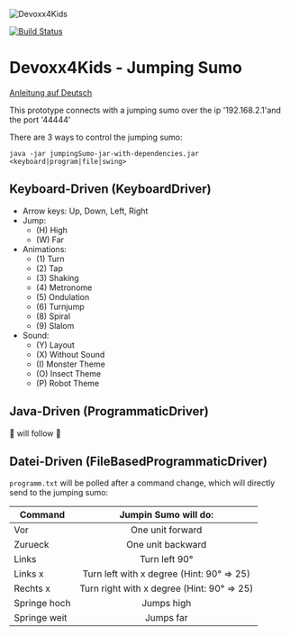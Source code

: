 ![Devoxx4Kids](http://www.devoxx4kids.de/wp-content/uploads/2015/07/cropped-header_hp.jpg)

[![Build Status](https://travis-ci.org/Devoxx4KidsDE/workshop-jumping-sumo.svg?branch=master)](https://travis-ci.org/Devoxx4KidsDE/workshop-jumping-sumo)

# Devoxx4Kids - Jumping Sumo

[Anleitung auf Deutsch](README_DE.md)

This prototype connects with a jumping sumo over the ip '192.168.2.1'and the port '44444' 

There are 3 ways to control the jumping sumo:

```java -jar jumpingSumo-jar-with-dependencies.jar <keyboard|program|file|swing>```

## Keyboard-Driven (KeyboardDriver)
  - Arrow keys: Up, Down, Left, Right
  - Jump: 
      - (H) High
      - (W) Far
  - Animations: 
      - (1) Turn
      - (2) Tap
      - (3) Shaking
      - (4) Metronome
      - (5) Ondulation
      - (6) Turnjump
      - (8) Spiral
      - (9) Slalom
  - Sound:
      - (Y) Layout
      - (X) Without Sound
      - (I) Monster Theme
      - (O) Insect Theme
      - (P) Robot Theme

## Java-Driven (ProgrammaticDriver)

:construction: will follow :construction:
  
## Datei-Driven (FileBasedProgrammaticDriver)

```programm.txt``` will be polled after a command change, which will directly send to the jumping sumo:

| Command      | Jumpin Sumo will do:                      |
| ------------ |:----------------------------------------: |
| Vor          | One unit forward                          |
| Zurueck      | One unit backward                         |
| Links        | Turn left 90°                             |
| Links x      | Turn left with x degree (Hint: 90° => 25) |
| Rechts x     | Turn right with x degree (Hint: 90° => 25)|
| Springe hoch | Jumps high                                |
| Springe weit | Jumps far                                 |